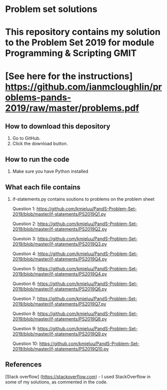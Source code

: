 

# Problem set solutions
# This repository contains my solution to the Problem Set 2019 for module Programming & Scripting GMIT
# [See here for the instructions] https://github.com/ianmcloughlin/problems-pands-2019/raw/master/problems.pdf

## How to download this depository  

1. Go to GitHub.
2. Click the download button.

## How to run the code

1. Make sure you have Python installed

## What each file contains

1. if-statements.py contains soutions to problems on the problem sheet

    Question 1: https://github.com/kmieluu/PandS-Problem-Set-2019/blob/master/if-statements/PS2019Q1.py 

    Question 2: https://github.com/kmieluu/PandS-Problem-Set-2019/blob/master/if-statements/PS2019Q2.py

    Questoin 3: https://github.com/kmieluu/PandS-Problem-Set-2019/blob/master/if-statements/PS2019Q3.py

    Question 4: https://github.com/kmieluu/PandS-Problem-Set-2019/blob/master/if-statements/PS2019Q4.py 

    Question 5: https://github.com/kmieluu/PandS-Problem-Set-2019/blob/master/if-statements/PS2019Q4.py

    Question 6: https://github.com/kmieluu/PandS-Problem-Set-2019/blob/master/if-statements/PS2019Q6.py

    Question 7: https://github.com/kmieluu/PandS-Problem-Set-2019/blob/master/if-statements/PS2019Q7.py

    Question 8: https://github.com/kmieluu/PandS-Problem-Set-2019/blob/master/if-statements/PS2019Q8.py

    Question 9: https://github.com/kmieluu/PandS-Problem-Set-2019/blob/master/if-statements/PS2019Q9.py

    Question 10: https://github.com/kmieluu/PandS-Problem-Set-2019/blob/master/if-statements/PS2019Q10.py

    

## References

[Stack overflow] (https://stackoverflow.com) - I used StackOverflow in some of my solutions, as commented in the code.
